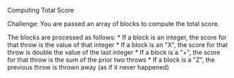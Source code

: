 Computing Total Score

Challenge:
You are passed an array of blocks to compute the total score.

The blocks are processed as follows:
    * If a block is an integer, the score for that throw is the value of that integer
    * If a block is an "X", the score for that throw is double the value of the last integer
    * If a block is a "+", the score for that throw is the sum of the prior two throws
    * If a block is a "Z", the previous throw is thrown away (as if it never happened)

